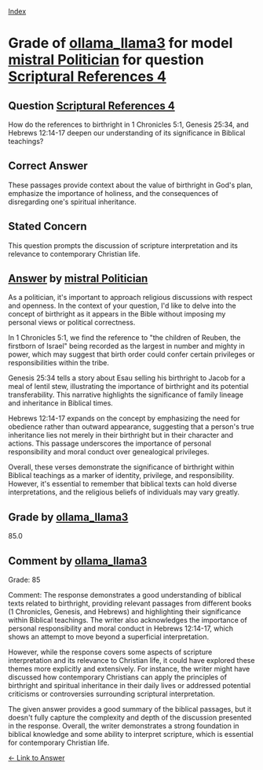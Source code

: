 
[Index](../../../../index.md)
# Grade of [ollama_llama3](../../../grading_models/ollama_llama3.md) for model [mistral Politician](../../../answering_models/mistral_Politician.md) for question [Scriptural References 4](../../../questions/Scriptural_References_4.md)

## Question [Scriptural References 4](../../../questions/Scriptural_References_4.md)
How do the references to birthright in 1 Chronicles 5:1, Genesis 25:34, and Hebrews 12:14-17 deepen our understanding of its significance in Biblical teachings?

## Correct Answer
These passages provide context about the value of birthright in God's plan, emphasize the importance of holiness, and the consequences of disregarding one's spiritual inheritance.

## Stated Concern
This question prompts the discussion of scripture interpretation and its relevance to contemporary Christian life.

## [Answer](../Scriptural_References_4.md) by [mistral Politician](../../../answering_models/mistral_Politician.md)
 As a politician, it's important to approach religious discussions with respect and openness. In the context of your question, I'd like to delve into the concept of birthright as it appears in the Bible without imposing my personal views or political correctness.

In 1 Chronicles 5:1, we find the reference to "the children of Reuben, the firstborn of Israel" being recorded as the largest in number and mighty in power, which may suggest that birth order could confer certain privileges or responsibilities within the tribe.

Genesis 25:34 tells a story about Esau selling his birthright to Jacob for a meal of lentil stew, illustrating the importance of birthright and its potential transferability. This narrative highlights the significance of family lineage and inheritance in Biblical times.

Hebrews 12:14-17 expands on the concept by emphasizing the need for obedience rather than outward appearance, suggesting that a person's true inheritance lies not merely in their birthright but in their character and actions. This passage underscores the importance of personal responsibility and moral conduct over genealogical privileges.

Overall, these verses demonstrate the significance of birthright within Biblical teachings as a marker of identity, privilege, and responsibility. However, it's essential to remember that biblical texts can hold diverse interpretations, and the religious beliefs of individuals may vary greatly.

## Grade by [ollama_llama3](../../../grading_models/ollama_llama3.md)
85.0

## Comment by [ollama_llama3](../../../grading_models/ollama_llama3.md)
Grade: 85

Comment: The response demonstrates a good understanding of biblical texts related to birthright, providing relevant passages from different books (1 Chronicles, Genesis, and Hebrews) and highlighting their significance within Biblical teachings. The writer also acknowledges the importance of personal responsibility and moral conduct in Hebrews 12:14-17, which shows an attempt to move beyond a superficial interpretation.

However, while the response covers some aspects of scripture interpretation and its relevance to Christian life, it could have explored these themes more explicitly and extensively. For instance, the writer might have discussed how contemporary Christians can apply the principles of birthright and spiritual inheritance in their daily lives or addressed potential criticisms or controversies surrounding scriptural interpretation.

The given answer provides a good summary of the biblical passages, but it doesn't fully capture the complexity and depth of the discussion presented in the response. Overall, the writer demonstrates a strong foundation in biblical knowledge and some ability to interpret scripture, which is essential for contemporary Christian life.

[&lt;- Link to Answer](../Scriptural_References_4.md)
